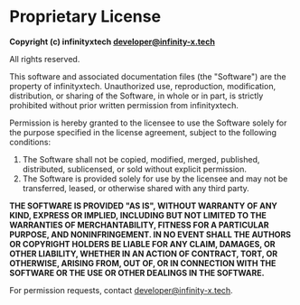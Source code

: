 # Proprietary License

**Copyright (c) infinityxtech <developer@infinity-x.tech>**

All rights reserved.

This software and associated documentation files (the "Software") are the property of infinityxtech. Unauthorized use, reproduction, modification, distribution, or sharing of the Software, in whole or in part, is strictly prohibited without prior written permission from infinityxtech.

Permission is hereby granted to the licensee to use the Software solely for the purpose specified in the license agreement, subject to the following conditions:

1. The Software shall not be copied, modified, merged, published, distributed, sublicensed, or sold without explicit permission.
2. The Software is provided solely for use by the licensee and may not be transferred, leased, or otherwise shared with any third party.

**THE SOFTWARE IS PROVIDED "AS IS", WITHOUT WARRANTY OF ANY KIND, EXPRESS OR IMPLIED, INCLUDING BUT NOT LIMITED TO THE WARRANTIES OF MERCHANTABILITY, FITNESS FOR A PARTICULAR PURPOSE, AND NONINFRINGEMENT. IN NO EVENT SHALL THE AUTHORS OR COPYRIGHT HOLDERS BE LIABLE FOR ANY CLAIM, DAMAGES, OR OTHER LIABILITY, WHETHER IN AN ACTION OF CONTRACT, TORT, OR OTHERWISE, ARISING FROM, OUT OF, OR IN CONNECTION WITH THE SOFTWARE OR THE USE OR OTHER DEALINGS IN THE SOFTWARE.**

For permission requests, contact <developer@infinity-x.tech>.